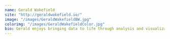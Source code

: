 ```yaml
---
name: Gerald Wakefield
site: "http://geraldwakefield.io/"
image: "/images/GeraldWakefieldBW.jpg"
colorimg: "/images/GeraldWakefieldColor.jpg"
bio: Gerald enjoys bringing data to life through analysis and visualization.
---
```

